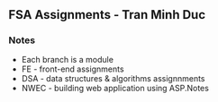 #

## FSA Assignments - Tran Minh Duc

### Notes

- Each branch is a module
- FE - front-end assignments
- DSA - data structures & algorithms assignnments
- NWEC - building web application using ASP.Notes
